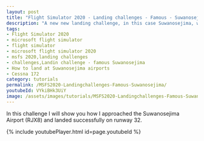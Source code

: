 ```yaml
---
layout: post
title: "Flight Simulator 2020 - Landing challenges - Famous - Suwanosejima"
description: "A new new landing challenge, in this case Suwanosejima, watch this video how to land succesfully on this airport"
tags:
- Flight Simulator 2020
- microsoft flight simulator
- flight simulator
- microsoft flight simulator 2020
- msfs 2020,landing challenges
- challenges,Landin challenge - famous Suwanosejima
- How to land at Suwanosejima airports
- Cessna 172
category: tutorials
permalink: /MSFS2020-Landingchallenges-Famous-Suwanosejima/
youtubeId: VYkiBHk3UiY
image: /assets/images/tutorials/MSFS2020-Landingchallenges-Famous-Suwanosejima.jpg
---
```

In this challenge I will show you how I approached the Suwanosejima Airport (RJX8) and landed successfully on runway 32.

{% include youtubePlayer.html id=page.youtubeId %}